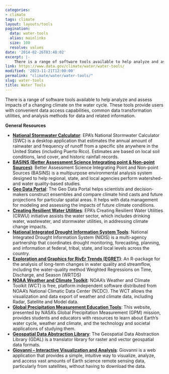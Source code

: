 ```yaml
---
categories:
- climate
tags: climate
layout: layouts/tools
pagination:
  data: water-tools
  alias: mainlinks
  size: 100
  resolve: values
date: '2014-02-26T03:48:02'
excerpt: |-
    There is a range of software tools available to help analyze and assess impacts of a changing climate on the water cycle. These tools provide users with convenient data access capabilities, common data transformation utilities, and analysis methods for data and related information…
link: https://www.data.gov/climate/water/water-tools/
modified: '2023-11-21T12:00:00'
permalink: "climate/water/water-tools/"
slug: water-tools
title: Water Tools
---
```


There is a range of software tools available to help analyze and assess impacts of a changing climate on the water cycle. These tools provide users with convenient data access capabilities, common data transformation utilities, and analysis methods for data and related information.

**General Resources**

* **[National Stormwater Calculator](https://www.epa.gov/water-research/national-stormwater-calculator)**: EPA’s National Stormwater Calculator (SWC) is a desktop application that estimates the annual amount of rainwater and frequency of runoff from a specific site anywhere in the United States (including Puerto Rico). Estimates are based on local soil conditions, land cover, and historic rainfall records.
* **[BASINS (Better Assessment Science Integrating point & Non-point Sources)](https://www.epa.gov/ceam/better-assessment-science-integrating-point-and-non-point-sources-basins)**: Better Assessment Science Integrating Point and Non-point Sources (BASINS) is a multipurpose environmental analysis system designed to help regional, state, and local agencies perform watershed- and water quality-based studies.
* **[Geo Data Portal](https://labs.waterdata.usgs.gov/gdp_web/)**: The Geo Data Portal helps scientists and decision-makers construct ensembles and compare climate hind casts and future projections for particular spatial areas. It helps with data management for modeling and assessing the impacts of future climate conditions.
* **[Creating Resilient Water Utilities](https://www.epa.gov/crwu)**: EPA’s Creating Resilient Water Utilities (CRWU) initiative assists the water sector, which includes drinking water, wastewater, and stormwater utilities, in addressing climate change impacts.
* **[National Integrated Drought Information System Tools](https://www.drought.gov/data-maps-tools)**: National Integrated Drought Information System (NIDIS) is a multi-agency partnership that coordinates drought monitoring, forecasting, planning, and information at federal, tribal, state, and local levels across the country.
* **[Exploration and Graphics for RivEr Trends (EGRET)](https://github.com/DOI-USGS/EGRET)**: An R-package for the analysis of long-term changes in water quality and streamflow, including the water-quality method Weighted Regressions on Time, Discharge, and Season (WRTDS)
* **[NOAA Weather and Climate Toolkit](https://www.ncdc.noaa.gov/wct/)**: NOAA’s Weather and Climate Toolkit (WCT) is free, platform independent software distributed from NOAA’s National Climatic Data Center (NCDC). The WCT allows the visualization and data export of weather and climate data, including Radar, Satellite and Model data.
* **[Global Precipitation Measurement Education Tools](https://gpm.nasa.gov/education/)**: This website, presented by NASA’s Global Precipitation Measurement (GPM) mission, provides students and educators with resources to learn about Earth’s water cycle, weather and climate, and the technology and societal applications of studying them.
* **[Geospatial Data Abstraction Library](https://gdal.org/)**: The Geospatial Data Abstraction Library (GDAL) is a translator library for raster and vector geospatial data formats.
* **[Giovanni – Interactive Visualization and Analysis](https://giovanni.gsfc.nasa.gov/giovanni/)**: Giovanni is a web application that provides a simple, intuitive way to visualize, analyze, and access vast amounts of Earth science remote sensing data, particularly from satellites, without having to download the data.